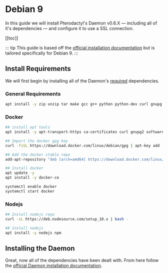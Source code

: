 # Debian 9
In this guide we will install Pterodactyl's Daemon v0.6.X — including all of it's dependencies — and configure it to use a SSL connection.

[[toc]]

::: tip
This guide is based off the [official installation documentation](/daemon/installing.md) but is tailored specifically for Debian 9.
:::

## Install Requirements
We will first begin by installing all of the Daemon's [required](/daemon/installing.md#dependencies) dependencies.

### General Requirements
```bash
apt install -y zip unzip tar make gcc g++ python python-dev curl gnupg
```

### Docker

```bash
## install apt tools
apt install -y apt-transport-https ca-certificates curl gnupg2 software-properties-common

## Import the docker gpg key
curl -fsSL https://download.docker.com/linux/debian/gpg | apt-key add -

## Add the docker stable repo
add-apt-repository "deb [arch=amd64] https://download.docker.com/linux/debian $(lsb_release -cs) stable"

## Install docker
apt update -y
apt install -y docker-ce

systemctl enable docker
systemctl start docker
```

### Nodejs

```bash
## Install nodejs repo
curl -sL https://deb.nodesource.com/setup_10.x | bash -

## Install nodejs
apt install -y nodejs npm
```

## Installing the Daemon
Great, now all of the dependencies have been dealt with. From here follow the [official Daemon installation documentation](/daemon/installing.md#installing-daemon-software).
